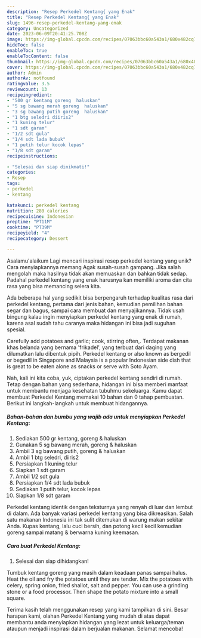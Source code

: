 ```yaml
---
description: "Resep Perkedel Kentang{ yang Enak"
title: "Resep Perkedel Kentang{ yang Enak"
slug: 1496-resep-perkedel-kentang-yang-enak
category: Uncategorized
date: 2023-06-09T20:41:25.708Z
image: https://img-global.cpcdn.com/recipes/07063bbc60a543a1/680x482cq70/perkedel-kentang-foto-resep-utama.jpg
hideToc: false
enableToc: true
enableTocContent: false
thumbnail: https://img-global.cpcdn.com/recipes/07063bbc60a543a1/680x482cq70/perkedel-kentang-foto-resep-utama.jpg
cover: https://img-global.cpcdn.com/recipes/07063bbc60a543a1/680x482cq70/perkedel-kentang-foto-resep-utama.jpg
author: Admin
authorAv: notfound
ratingvalue: 3.5
reviewcount: 13
recipeingredient:
- "500 gr kentang goreng  haluskan"
- "5 sg bawang merah goreng  haluskan"
- "3 sg bawang putih goreng  haluskan"
- "1 btg seledri diiris2"
- "1 kuning telur"
- "1 sdt garam"
- "1/2 sdt gula"
- "1/4 sdt lada bubuk"
- "1 putih telur kocok lepas"
- "1/8 sdt garam"
recipeinstructions:

- "Selesai dan siap dinikmati!"
categories:
- Resep
tags:
- perkedel
- kentang

katakunci: perkedel kentang 
nutrition: 280 calories
recipecuisine: Indonesian
preptime: "PT11M"
cooktime: "PT39M"
recipeyield: "4"
recipecategory: Dessert

---
```



Asalamu'alaikum Lagi mencari inspirasi resep perkedel kentang yang unik? Cara menyiapkannya memang Agak susah-susah gampang. Jika salah mengolah maka hasilnya tidak akan memuaskan dan bahkan tidak sedap. Padahal perkedel kentang yang enak harusnya kan memiliki aroma dan cita rasa yang bisa memancing selera kita.


Ada beberapa hal yang sedikit bisa berpengaruh terhadap kualitas rasa dari perkedel kentang, pertama dari jenis bahan, kemudian pemilihan bahan segar dan bagus, sampai cara membuat dan menyajikannya. Tidak usah bingung kalau ingin menyiapkan perkedel kentang yang enak di rumah, karena asal sudah tahu caranya maka hidangan ini bisa jadi suguhan spesial.

Carefully add potatoes and garlic; cook, stirring often,. Terdapat makanan khas belanda yang bernama &#39;frikadel&#39;, yang terbuat dari daging yang dilumatkan lalu dibentuk pipih. Perkedel kentang or also known as bergedil or begedil in Singapore and Malaysia is a popular Indonesian side dish that is great to be eaten alone as snacks or serve with Soto Ayam.


Nah, kali ini kita coba, yuk, ciptakan perkedel kentang sendiri di rumah. Tetap dengan bahan yang sederhana, hidangan ini bisa memberi manfaat untuk membantu menjaga kesehatan tubuhmu sekeluarga. Kamu dapat membuat Perkedel Kentang memakai 10 bahan dan 0 tahap pembuatan. Berikut ini langkah-langkah untuk membuat hidangannya.

<!--inarticleads1-->

##### Bahan-bahan dan bumbu yang wajib ada untuk menyiapkan Perkedel Kentang:

1. Sediakan 500 gr kentang, goreng &amp; haluskan
1. Gunakan 5 sg bawang merah, goreng &amp; haluskan
1. Ambil 3 sg bawang putih, goreng &amp; haluskan
1. Ambil 1 btg seledri, diiris2
1. Persiapkan 1 kuning telur
1. Siapkan 1 sdt garam
1. Ambil 1/2 sdt gula
1. Persiapkan 1/4 sdt lada bubuk
1. Sediakan 1 putih telur, kocok lepas
1. Siapkan 1/8 sdt garam


Perkedel kentang identik dengan teksturnya yang renyah di luar dan lembut di dalam. Ada banyak variasi perkedel kentang yang bisa dikreasikan. Salah satu makanan Indonesia ini tak sulit ditemukan di warung makan sekitar Anda. Kupas kentang, lalu cuci bersih, dan potong kecil kecil kemudian goreng sampai matang &amp; berwarna kuning keemasan. 

<!--inarticleads2-->

##### Cara buat Perkedel Kentang:


1. Selesai dan siap dihidangkan!

Tumbuk kentang goreng yang masih dalam keadaan panas sampai halus. Heat the oil and fry the potatoes until they are tender. Mix the potatoes with celery, spring onion, fried shallot, salt and pepper. You can use a grinding stone or a food processor. Then shape the potato mixture into a small square. 

Terima kasih telah menggunakan resep yang kami tampilkan di sini. Besar harapan kami, olahan Perkedel Kentang yang mudah di atas dapat membantu anda menyiapkan hidangan yang lezat untuk keluarga/teman ataupun menjadi inspirasi dalam berjualan makanan. Selamat mencoba!

